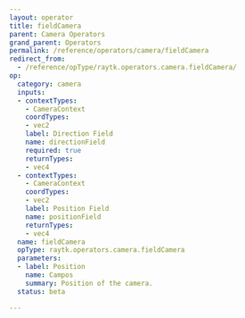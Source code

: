 ```yaml
---
layout: operator
title: fieldCamera
parent: Camera Operators
grand_parent: Operators
permalink: /reference/operators/camera/fieldCamera
redirect_from:
  - /reference/opType/raytk.operators.camera.fieldCamera/
op:
  category: camera
  inputs:
  - contextTypes:
    - CameraContext
    coordTypes:
    - vec2
    label: Direction Field
    name: directionField
    required: true
    returnTypes:
    - vec4
  - contextTypes:
    - CameraContext
    coordTypes:
    - vec2
    label: Position Field
    name: positionField
    returnTypes:
    - vec4
  name: fieldCamera
  opType: raytk.operators.camera.fieldCamera
  parameters:
  - label: Position
    name: Campos
    summary: Position of the camera.
  status: beta

---
```

